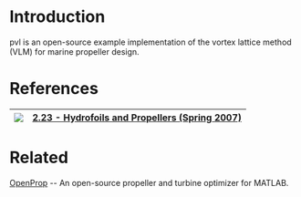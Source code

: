 # Introduction #

pvl is an open-source example implementation of the vortex lattice method (VLM) for marine propeller design.

# References #
|[![](http://ocw.mit.edu/images/logo-ocw-home_new.gif)](http://ocw.mit.edu/courses/mechanical-engineering/2-23-hydrofoils-and-propellers-spring-2007/index.htm) | [2.23 - Hydrofoils and Propellers (Spring 2007)](http://ocw.mit.edu/courses/mechanical-engineering/2-23-hydrofoils-and-propellers-spring-2007/index.htm) |
|:--------------------------------------------------------------------------------------------------------------------------------------------------------------|:---------------------------------------------------------------------------------------------------------------------------------------------------------|

# Related #
[OpenProp](http://openprop.mit.edu) -- An open-source propeller and turbine optimizer for MATLAB.